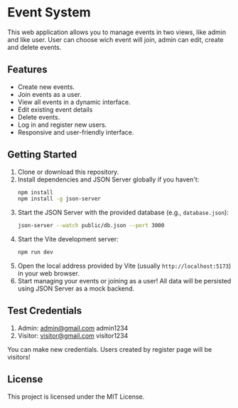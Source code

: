 # Event System

This web application allows you to manage events in two views, like admin and like user. User can choose wich event will join, admin can edit, create and delete events.

## Features

- Create new events.
- Join events as a user.
- View all events in a dynamic interface.
- Edit existing event details
- Delete events.
- Log in and register new users.
- Responsive and user-friendly interface.

## Getting Started

1. Clone or download this repository.
2. Install dependencies and JSON Server globally if you haven't:
   ```bash
   npm install
   npm install -g json-server
   ```
3. Start the JSON Server with the provided database (e.g., `database.json`):
   ```bash
   json-server --watch public/db.json --port 3000
   ```
4. Start the Vite development server:
   ```bash
   npm run dev
   ```
5. Open the local address provided by Vite (usually `http://localhost:5173`) in your web browser.
6. Start managing your events or joining as a user! All data will be persisted using JSON Server as a mock backend.

## Test Credentials

1. Admin: admin@gmail.com admin1234
2. Visitor: visitor@gmail.com visitor1234

You can make new credentials. Users created by register page will be visitors!

## License

This project is licensed under the MIT License.
